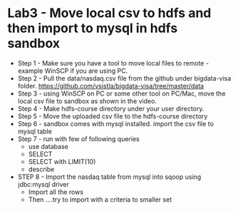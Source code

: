 <h1> Lab3 - Move local csv to hdfs and then import to mysql in hdfs sandbox </h1>

* Step 1 - Make sure you have a tool to move local files to remote - example WinSCP if you are using PC. 
* Step 2 - Pull the data/nasdaq.csv file from the github under bigdata-visa folder. 
https://github.com/vsistla/bigdata-visa/tree/master/data
* Step 3 - using WinSCP on PC or some other tool on PC/Mac, move the local csv file to sandbox as shown in the video. 
* Step 4 - Make hdfs-course directory under your user directory.
* Step 5 - Move the uploaded csv file to the hdfs-course directory
* Step 6 - sandbox comes with mysql installed. import the csv file to mysql table
* Step 7 - run with few of following queries
	* use database
	* SELECT
	* SELECT with LIMIT(10)
	* describe
* STEP 8 - Import the nasdaq table from mysql into sqoop using jdbc:mysql driver
	* Import all the rows
	* Then ....try to import with a criteria to smaller set




